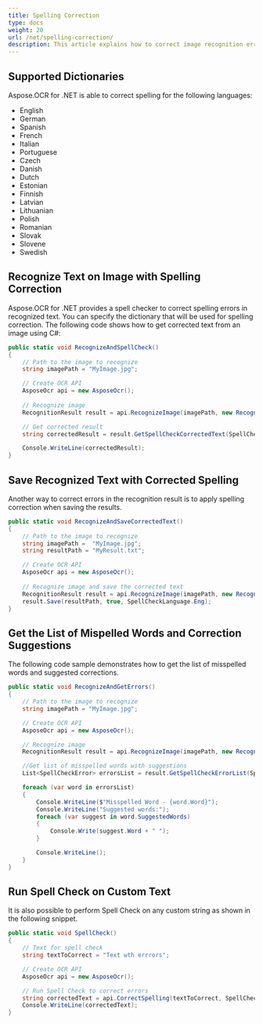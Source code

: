 ```yaml
---
title: Spelling Correction
type: docs
weight: 20
url: /net/spelling-correction/
description: This article explains how to correct image recognition errors using Spell Checker with Aspose.OCR for .NET.
---
```


## Supported Dictionaries

Aspose.OCR for .NET is able to correct spelling for the following languages:
* English
* German
* Spanish
* French
* Italian
* Portuguese
* Czech
* Danish
* Dutch
* Estonian
* Finnish
* Latvian
* Lithuanian
* Polish
* Romanian
* Slovak
* Slovene
* Swedish

## Recognize Text on Image with Spelling Correction

Aspose.OCR for .NET provides a spell checker to correct spelling errors in recognized text. You can specify the dictionary that will be used for spelling correction. The following code shows how to get corrected text from an image using C#:


```csharp
public static void RecognizeAndSpellCheck()
{
    // Path to the image to recognize
    string imagePath = "MyImage.jpg";

    // Create OCR API
    AsposeOcr api = new AsposeOcr();
    
    // Recognize image           
    RecognitionResult result = api.RecognizeImage(imagePath, new RecognitionSettings());

    // Get corrected result
    string correctedResult = result.GetSpellCheckCorrectedText(SpellCheckLanguage.Eng);

    Console.WriteLine(correctedResult);
}
```

## Save Recognized Text with Corrected Spelling

Another way to correct errors in the recognition result is to apply spelling correction when saving the results.

```csharp
public static void RecognizeAndSaveCorrectedText()
{
    // Path to the image to recognize
    string imagePath =  "MyImage.jpg";
    string resultPath = "MyResult.txt";

    // Create OCR API
    AsposeOcr api = new AsposeOcr();
    
    // Recognize image and save the corrected text
    RecognitionResult result = api.RecognizeImage(imagePath, new RecognitionSettings());
    result.Save(resultPath, true, SpellCheckLanguage.Eng);
}
```


## Get the List of Mispelled Words and Correction Suggestions 

The following code sample demonstrates how to get the list of misspelled words and suggested corrections.

```csharp
public static void RecognizeAndGetErrors()
{
    // Path to the image to recognize
    string imagePath = "MyImage.jpg";

    // Create OCR API
    AsposeOcr api = new AsposeOcr();

    // Recognize image           
    RecognitionResult result = api.RecognizeImage(imagePath, new RecognitionSettings());

    //Get list of misspelled words with suggestions
    List<SpellCheckError> errorsList = result.GetSpellCheckErrorList(SpellCheckLanguage.Eng);

    foreach (var word in errorsList)
    {
        Console.WriteLine($"Misspelled Word - {word.Word}");
        Console.WriteLine("Suggested words:");
        foreach (var suggest in word.SuggestedWords)
        {
            Console.Write(suggest.Word + " ");
        }

        Console.WriteLine();
    }
}
```

## Run Spell Check on Custom Text

It is also possible to perform Spell Check on any custom string as shown in the following snippet.

```csharp
public static void SpellCheck()
{
    // Text for spell check
    string textToCorrect = "Text wth errrors";

    // Create OCR API
    AsposeOcr api = new AsposeOcr();

    // Run Spell Check to correct errors
    string correctedText = api.CorrectSpelling(textToCorrect, SpellCheckLanguage.Eng);
    Console.WriteLine(correctedText);
}
```